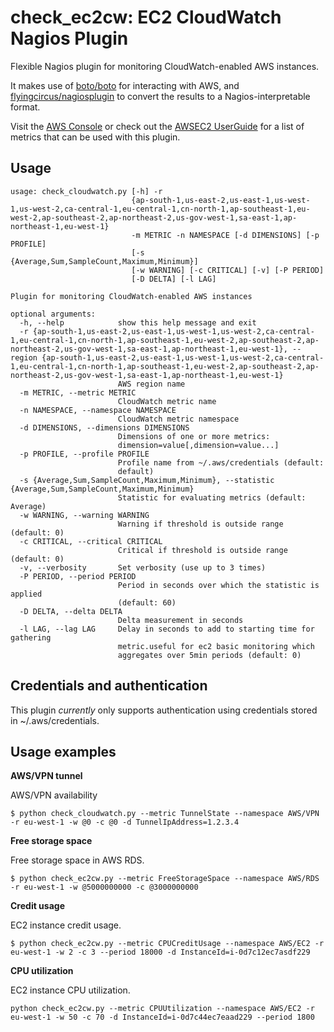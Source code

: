 check_ec2cw: EC2 CloudWatch Nagios Plugin
===

Flexible Nagios plugin for monitoring CloudWatch-enabled AWS instances.

It makes use of [boto/boto](https://github.com/boto/boto) for interacting with AWS,
and [flyingcircus/nagiosplugin](https://bitbucket.org/flyingcircus/nagiosplugin/src/default) to convert the results
to a Nagios-interpretable format.

Visit the [AWS Console](https://console.aws.amazon.com/cloudwatch) or check out the
[AWSEC2 UserGuide](https://docs.aws.amazon.com/AWSEC2/latest/UserGuide/viewing_metrics_with_cloudwatch.html) 
for a list of metrics that can be used with this plugin.

Usage
---

```
usage: check_cloudwatch.py [-h] -r
                           {ap-south-1,us-east-2,us-east-1,us-west-1,us-west-2,ca-central-1,eu-central-1,cn-north-1,ap-southeast-1,eu-west-2,ap-southeast-2,ap-northeast-2,us-gov-west-1,sa-east-1,ap-northeast-1,eu-west-1}
                           -m METRIC -n NAMESPACE [-d DIMENSIONS] [-p PROFILE]
                           [-s {Average,Sum,SampleCount,Maximum,Minimum}]
                           [-w WARNING] [-c CRITICAL] [-v] [-P PERIOD]
                           [-D DELTA] [-l LAG]

Plugin for monitoring CloudWatch-enabled AWS instances

optional arguments:
  -h, --help            show this help message and exit
  -r {ap-south-1,us-east-2,us-east-1,us-west-1,us-west-2,ca-central-1,eu-central-1,cn-north-1,ap-southeast-1,eu-west-2,ap-southeast-2,ap-northeast-2,us-gov-west-1,sa-east-1,ap-northeast-1,eu-west-1}, --region {ap-south-1,us-east-2,us-east-1,us-west-1,us-west-2,ca-central-1,eu-central-1,cn-north-1,ap-southeast-1,eu-west-2,ap-southeast-2,ap-northeast-2,us-gov-west-1,sa-east-1,ap-northeast-1,eu-west-1}
                        AWS region name
  -m METRIC, --metric METRIC
                        CloudWatch metric name
  -n NAMESPACE, --namespace NAMESPACE
                        CloudWatch metric namespace
  -d DIMENSIONS, --dimensions DIMENSIONS
                        Dimensions of one or more metrics:
                        dimension=value[,dimension=value...]
  -p PROFILE, --profile PROFILE
                        Profile name from ~/.aws/credentials (default:
                        default)
  -s {Average,Sum,SampleCount,Maximum,Minimum}, --statistic {Average,Sum,SampleCount,Maximum,Minimum}
                        Statistic for evaluating metrics (default: Average)
  -w WARNING, --warning WARNING
                        Warning if threshold is outside range (default: 0)
  -c CRITICAL, --critical CRITICAL
                        Critical if threshold is outside range (default: 0)
  -v, --verbosity       Set verbosity (use up to 3 times)
  -P PERIOD, --period PERIOD
                        Period in seconds over which the statistic is applied
                        (default: 60)
  -D DELTA, --delta DELTA
                        Delta measurement in seconds
  -l LAG, --lag LAG     Delay in seconds to add to starting time for gathering
                        metric.useful for ec2 basic monitoring which
                        aggregates over 5min periods (default: 0)
```


Credentials and authentication
---

This plugin *currently* only supports authentication using credentials stored in ~/.aws/credentials.


Usage examples
---

**AWS/VPN tunnel**

AWS/VPN availability

```
$ python check_cloudwatch.py --metric TunnelState --namespace AWS/VPN -r eu-west-1 -w @0 -c @0 -d TunnelIpAddress=1.2.3.4
```

**Free storage space**

Free storage space in AWS RDS.

```
$ python check_ec2cw.py --metric FreeStorageSpace --namespace AWS/RDS -r eu-west-1 -w @5000000000 -c @3000000000 
```

**Credit usage**

EC2 instance credit usage.

```
$ python check_ec2cw.py --metric CPUCreditUsage --namespace AWS/EC2 -r eu-west-1 -w 2 -c 3 --period 18000 -d InstanceId=i-0d7c12ec7asdf229
```

**CPU utilization**

EC2 instance CPU utilization.

```
python check_ec2cw.py --metric CPUUtilization --namespace AWS/EC2 -r eu-west-1 -w 50 -c 70 -d InstanceId=i-0d7c44ec7eaad229 --period 1800
```

